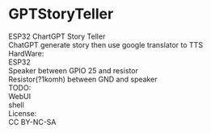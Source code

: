 # GPTStoryTeller
ESP32 ChartGPT Story Teller</br>
ChatGPT generate story then use google translator to TTS</br>
HardWare:</br>
ESP32</br>
Speaker between GPIO 25 and resistor</br>
Resistor(?1komh) between GND and speaker</br>
TODO: </br>
WebUI</br>
shell</br>
License:</br>
CC BY-NC-SA</br>
